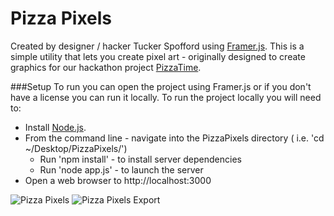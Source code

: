 Pizza Pixels 
=====================

Created by designer / hacker Tucker Spofford using [Framer.js](http://framerjs.com/). This is a simple utility that lets you create pixel art - originally designed to create graphics for our hackathon project [PizzaTime](https://github.com/artefact-group/PizzaTime). 

###Setup
To run you can open the project using Framer.js or if you don't have a license you can run it locally. 
To run the project locally you will need to:

-  Install [Node.js](https://nodejs.org/). 
- From the command line - navigate into the PizzaPixels directory ( i.e. 'cd ~/Desktop/PizzaPixels/')
	- Run 'npm install' - to install server dependencies
	- Run 'node app.js' - to launch the server
- Open a web browser to http://localhost:3000


![Pizza Pixels](https://dl.dropboxusercontent.com/u/1086285/artefact/pizza-pixels.png)
![Pizza Pixels Export](https://dl.dropboxusercontent.com/u/1086285/artefact/pizza-pixels-export.png)
